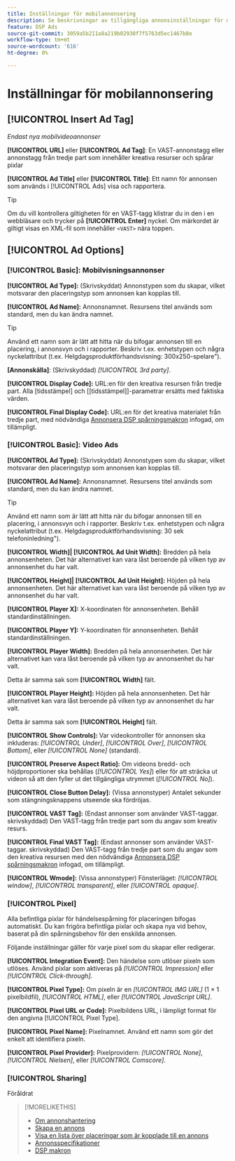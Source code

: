 ```yaml
---
title: Inställningar för mobilannonsering
description: Se beskrivningar av tillgängliga annonsinställningar för mobilannonser.
feature: DSP Ads
source-git-commit: 3059a5b211a8a219b02930f7f5763d5ec1467b8e
workflow-type: tm+mt
source-wordcount: '616'
ht-degree: 0%

---
```


# Inställningar för mobilannonsering

## [!UICONTROL Insert Ad Tag]

*Endast nya mobilvideoannonser*

**[!UICONTROL URL]** eller **[!UICONTROL Ad Tag]**: En VAST-annonstagg eller annonstagg från tredje part som innehåller kreativa resurser och spårar pixlar

**[!UICONTROL Ad Title]** eller **[!UICONTROL Title]**: Ett namn för annonsen som används i [!UICONTROL Ads] visa och rapportera.

>[!TIP]
>
> Om du vill kontrollera giltigheten för en VAST-tagg klistrar du in den i en webbläsare och trycker på **[!UICONTROL Enter]** nyckel. Om märkordet är giltigt visas en XML-fil som innehåller `<VAST>` nära toppen.

## [!UICONTROL Ad Options]

### [!UICONTROL Basic]: Mobilvisningsannonser

**[!UICONTROL Ad Type]:** (Skrivskyddat) Annonstypen som du skapar, vilket motsvarar den placeringstyp som annonsen kan kopplas till.

**[!UICONTROL Ad Name]:** Annonsnamnet. Resursens titel används som standard, men du kan ändra namnet.

>[!TIP]
>
> Använd ett namn som är lätt att hitta när du bifogar annonsen till en placering, i annonsvyn och i rapporter. Beskriv t.ex. enhetstypen och några nyckelattribut (t.ex. Helgdagsproduktförhandsvisning: 300x250-spelare&quot;).

**\[Annonskälla\]**: (Skrivskyddad) *[!UICONTROL 3rd party]*.

**[!UICONTROL Display Code]:** URL:en för den kreativa resursen från tredje part. Alla [tidsstämpel] och [[tidsstämpel]]-parametrar ersätts med faktiska värden.

**[!UICONTROL Final Display Code]:** URL:en för det kreativa materialet från tredje part, med nödvändiga [Annonsera DSP spårningsmakron](/help/dsp/campaign-management/macros.md) infogad, om tillämpligt.

### [!UICONTROL Basic]: Video Ads

**[!UICONTROL Ad Type]:** (Skrivskyddat) Annonstypen som du skapar, vilket motsvarar den placeringstyp som annonsen kan kopplas till.

**[!UICONTROL Ad Name]:** Annonsnamnet. Resursens titel används som standard, men du kan ändra namnet.

>[!TIP]
>
> Använd ett namn som är lätt att hitta när du bifogar annonsen till en placering, i annonsvyn och i rapporter. Beskriv t.ex. enhetstypen och några nyckelattribut (t.ex. Helgdagsproduktförhandsvisning: 30 sek telefoninledning&quot;).

**[!UICONTROL Width]| [!UICONTROL Ad Unit Width]:** Bredden på hela annonsenheten. Det här alternativet kan vara låst beroende på vilken typ av annonsenhet du har valt.

**[!UICONTROL Height]| [!UICONTROL Ad Unit Height]:** Höjden på hela annonsenheten. Det här alternativet kan vara låst beroende på vilken typ av annonsenhet du har valt.

**[!UICONTROL Player X]:** X-koordinaten för annonsenheten. Behåll standardinställningen.

**[!UICONTROL Player Y]:** Y-koordinaten för annonsenheten. Behåll standardinställningen.

**[!UICONTROL Player Width]:** Bredden på hela annonsenheten. Det här alternativet kan vara låst beroende på vilken typ av annonsenhet du har valt.

Detta är samma sak som **[!UICONTROL Width]** fält.

**[!UICONTROL Player Height]:** Höjden på hela annonsenheten. Det här alternativet kan vara låst beroende på vilken typ av annonsenhet du har valt.

Detta är samma sak som **[!UICONTROL Height]** fält.

**[!UICONTROL Show Controls]:** Var videokontroller för annonsen ska inkluderas: *[!UICONTROL Under]*, *[!UICONTROL Over]*, *[!UICONTROL Bottom]*, eller *[!UICONTROL None]* (standard).

**[!UICONTROL Preserve Aspect Ratio]:** Om videons bredd- och höjdproportioner ska behållas (*[!UICONTROL Yes]*) eller för att sträcka ut videon så att den fyller ut det tillgängliga utrymmet (*[!UICONTROL No]*).

**[!UICONTROL Close Button Delay]:** (Vissa annonstyper) Antalet sekunder som stängningsknappens utseende ska fördröjas.

**[!UICONTROL VAST Tag]:** (Endast annonser som använder VAST-taggar. skrivskyddad) Den VAST-tagg från tredje part som du angav som kreativ resurs.

**[!UICONTROL Final VAST Tag]:** (Endast annonser som använder VAST-taggar. skrivskyddad) Den VAST-tagg från tredje part som du angav som den kreativa resursen med den nödvändiga [Annonsera DSP spårningsmakron](/help/dsp/campaign-management/macros.md) infogad, om tillämpligt.

**[!UICONTROL Wmode]:** (Vissa annonstyper) Fönsterläget: *[!UICONTROL window]*, *[!UICONTROL transparent]*, eller *[!UICONTROL opaque]*.

### [!UICONTROL Pixel]

Alla befintliga pixlar för händelsespårning för placeringen bifogas automatiskt. Du kan frigöra befintliga pixlar och skapa nya vid behov, baserat på din spårningsbehov för den enskilda annonsen.

Följande inställningar gäller för varje pixel som du skapar eller redigerar.

**[!UICONTROL Integration Event]:** Den händelse som utlöser pixeln som utlöses. Använd pixlar som aktiveras på *[!UICONTROL Impression]* eller *[!UICONTROL Click-through]*.

**[!UICONTROL Pixel Type]:** Om pixeln är en *[!UICONTROL IMG URL]* (1 × 1 pixelbildfil), *[!UICONTROL HTML]*, eller *[!UICONTROL JavaScript URL]*.

**[!UICONTROL Pixel URL or Code]:** Pixelbildens URL, i lämpligt format för den angivna [!UICONTROL Pixel Type].

**[!UICONTROL Pixel Name]:** Pixelnamnet. Använd ett namn som gör det enkelt att identifiera pixeln.

**[!UICONTROL Pixel Provider]:** Pixelprovidern: *[!UICONTROL None]*, *[!UICONTROL Nielsen]*, eller *[!UICONTROL Comscore]*.

### [!UICONTROL Sharing]

Föråldrat

>[!MORELIKETHIS]
>
>* [Om annonshantering](ad-about.md)
>* [Skapa en annons](ad-create.md)
>* [Visa en lista över placeringar som är kopplade till en annons](/help/dsp/campaign-management/ads/ad-list-placements.md)
>* [Annonsspecifikationer](ad-specs.md)
>* [DSP makron](/help/dsp/campaign-management/macros.md)

